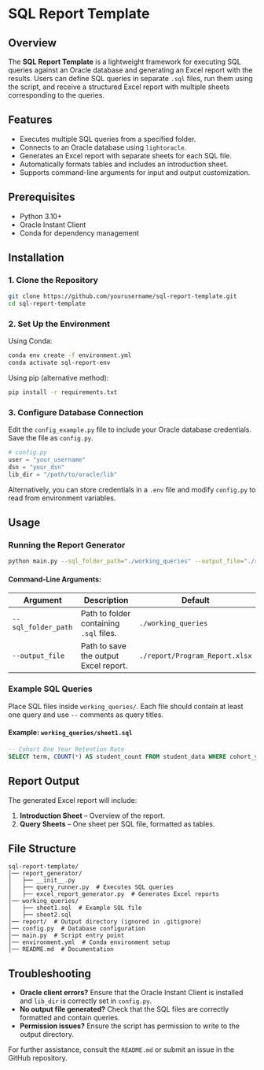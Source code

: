 # SQL Report Template

## Overview
The **SQL Report Template** is a lightweight framework for executing SQL queries against an Oracle database and generating an Excel report with the results. Users can define SQL queries in separate `.sql` files, run them using the script, and receive a structured Excel report with multiple sheets corresponding to the queries.

## Features
- Executes multiple SQL queries from a specified folder.
- Connects to an Oracle database using `lightoracle`.
- Generates an Excel report with separate sheets for each SQL file.
- Automatically formats tables and includes an introduction sheet.
- Supports command-line arguments for input and output customization.

## Prerequisites
- Python 3.10+
- Oracle Instant Client
- Conda for dependency management

## Installation
### 1. Clone the Repository
```bash
git clone https://github.com/yourusername/sql-report-template.git
cd sql-report-template
```

### 2. Set Up the Environment
Using Conda:
```bash
conda env create -f environment.yml
conda activate sql-report-env
```
Using pip (alternative method):
```bash
pip install -r requirements.txt
```

### 3. Configure Database Connection
Edit the `config_example.py` file to include your Oracle database credentials. Save the file as `config.py`.
```python
# config.py
user = "your_username"
dsn = "your_dsn"
lib_dir = "/path/to/oracle/lib"
```
Alternatively, you can store credentials in a `.env` file and modify `config.py` to read from environment variables.

## Usage
### Running the Report Generator
```bash
python main.py --sql_folder_path="./working_queries" --output_file="./report/Program_Report.xlsx"
```
#### Command-Line Arguments:
| Argument            | Description                                                   | Default                          |
|---------------------|---------------------------------------------------------------|----------------------------------|
| `--sql_folder_path` | Path to folder containing `.sql` files.                      | `./working_queries`              |
| `--output_file`     | Path to save the output Excel report.                        | `./report/Program_Report.xlsx`   |

### Example SQL Queries
Place SQL files inside `working_queries/`. Each file should contain at least one query and use `--` comments as query titles.
#### Example: `working_queries/sheet1.sql`
```sql
-- Cohort One Year Retention Rate
SELECT term, COUNT(*) AS student_count FROM student_data WHERE cohort_year = 2023 GROUP BY term;
```

## Report Output
The generated Excel report will include:
1. **Introduction Sheet** – Overview of the report.
2. **Query Sheets** – One sheet per SQL file, formatted as tables.

## File Structure
```
sql-report-template/
│── report_generator/
│   ├── __init__.py
│   ├── query_runner.py  # Executes SQL queries
│   ├── excel_report_generator.py  # Generates Excel reports
│── working_queries/
│   ├── sheet1.sql  # Example SQL file
│   ├── sheet2.sql
│── report/  # Output directory (ignored in .gitignore)
│── config.py  # Database configuration
│── main.py  # Script entry point
│── environment.yml  # Conda environment setup
│── README.md  # Documentation
```

## Troubleshooting
- **Oracle client errors?** Ensure that the Oracle Instant Client is installed and `lib_dir` is correctly set in `config.py`.
- **No output file generated?** Check that the SQL files are correctly formatted and contain queries.
- **Permission issues?** Ensure the script has permission to write to the output directory.

For further assistance, consult the `README.md` or submit an issue in the GitHub repository.

